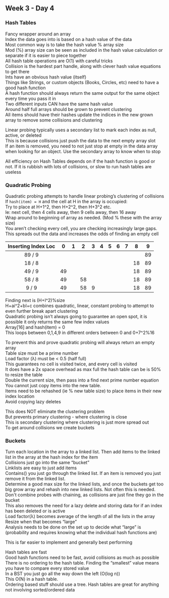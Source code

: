 ## Week 3 - Day 4
### Hash Tables

Fancy wrapper around an array  
Index the data goes into is based on a hash value of the data  
Most common way is to take the hash value % array size  
Mod (%) array size can be seen as included in the hash value calculation or separate if it is easier to piece together  
All hash table operations are O(1) with careful tricks  
Collision is the hardest part handle, along with clever hash value equations to get there  
Ints have an obvious hash value (itself)  
Things like Strings, or custom objects (Books, Circles, etc) need to have a good hash function  
A hash function should always return the same output for the same object every time you pass it in  
Two different inputs CAN have the same hash value  
Around half full arrays should be grown to prevent clustering  
All items should have their hashes update the indices in the new grown array to remove some collisions and clustering  

Linear probing typically uses a secondary list to mark each index as null, active, or deleted  
This is because collisions just push the data to the next empty array slot  
If an item is removed, you need to not just stop at empty in the data array when looking for an object. Use the secondary array to know when to stop  

All efficiency on Hash Tables depends on if the hash function is good or not. If it is rubbish with lots of collisions, or slow to run hash tables are useless  

### Quadratic Probing
Quadratic probing attempts to handle linear probing’s clustering of collisions  
If ```hash(item) = H``` and the cell at H in the array is occupied:  
Try to place at H+1^2, then H+2^2, then H+3^2 etc.  
Ie: next cell, then 4 cells away, then 9 cells away, then 16 away  
Wrap around to beginning of array as needed. (Mod % these with the array size)  
You aren’t checking every cell, you are checking increasingly large gaps.  
This spreads out the data and increases the odds of finding an empty cell

| Inserting  Index Loc |  0 | 1 |  2 | 3 | 4 | 5 | 6 | 7 |  8 |  9 |
|:--------------------:|:--:|:-:|:--:|:-:|:-:|:-:|:-:|:-:|:--:|:--:|
|        89 / 9        |    |   |    |   |   |   |   |   |    | 89 |
|        18 / 8        |    |   |    |   |   |   |   |   | 18 | 89 |
|        49 / 9        | 49 |   |    |   |   |   |   |   | 18 | 89 |
|        58 / 8        | 49 |   | 58 |   |   |   |   |   | 18 | 89 |
|         9 / 9        | 49 |   | 58 | 9 |   |   |   |   | 18 | 89 |

Finding next is (H+I^2)%size  
H+ai^2+bI+c combines quadratic, linear, constant probing to attempt to even further break apart clustering  
Quadratic probing isn’t always going to guarantee an open spot, it is possible it only returns the same few index values  
Array[16] and hash(item) = 0  
This loops between 0,1,4,9 in different orders between 0 and 0+7^2%16  

To prevent this and prove quadratic probing will always return an empty array  
Table size must be a prime number  
Load factor (λ) must be < 0.5 (half full)  
This guarantees no cell is visited twice, and every cell is visited  
It does have a 2x space overhead as max full the hash table can be is 50%
to resize the table  
Double the current size, then pass into a find next prime number equation  
You cannot just copy items into the new table.  
Items need to be rehashed (ie % new table size) to place items in their new index location  
Avoid copying lazy deletes  

This does NOT eliminate the clustering problem  
But prevents primary clustering - where clustering is close  
This is secondary clustering where clustering is just more spread out  
To get around collisions we create buckets  

### Buckets
Turn each location in the array to a linked list. Then add items to the linked list in the array at the hash index for the item  
Collisions just go into the same “bucket”  
Linklists are easy to just add items  
Contains() you just go through the linked list. If an item is removed you just remove it from the linked list.  
Determine a good max size for the linked lists, and once the buckets get too big grow array and rehash into new linked lists. Not often this is needed.  
Don't combine probes with chaining, as collisions are just fine they go in the bucket  
This also removes the need for a lazy delete and storing data for if an index has been deleted or is active  
Load factor(λ) becomes average of the length of all the lists in the array  
Resize when that becomes “large”  
Analysis needs to be done on the set up to decide what “large” is (probability and requires knowing what the individual hash functions are)  

This is far easier to implement and generally best performing  

Hash tables are fast  
Good hash functions need to be fast, avoid collisions as much as possible  
There is no ordering to the hash table. Finding the “smallest” value means you have to compare every stored value  
In a BST you just go all the way down the left (O(log n))  
This O(N) in a hash table.  
Ordering based stuff should use a tree. Hash tables are great for anything not involving sorted/ordered data
